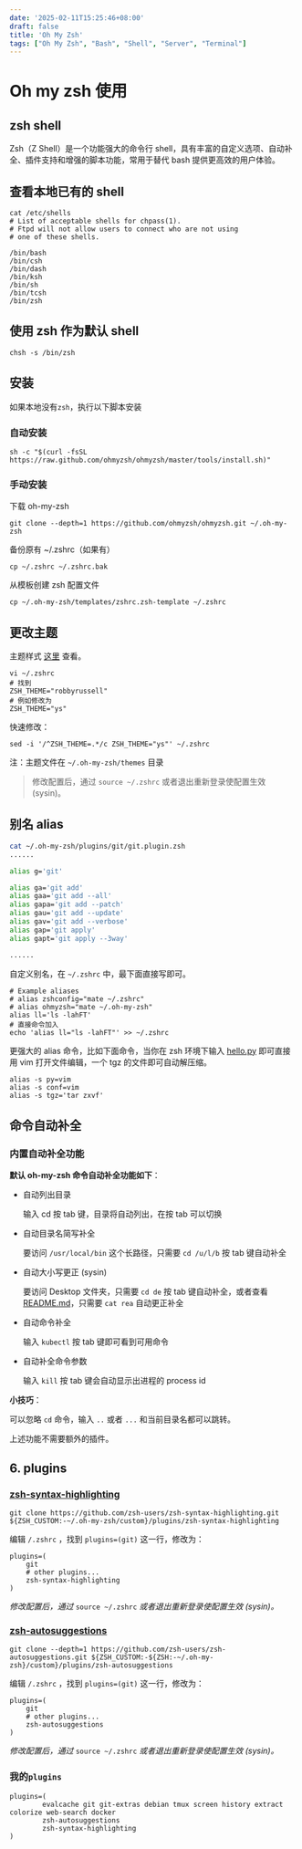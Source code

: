 ```yaml
---
date: '2025-02-11T15:25:46+08:00'
draft: false
title: 'Oh My Zsh'
tags: ["Oh My Zsh", "Bash", "Shell", "Server", "Terminal"]
---
```


# Oh my zsh 使用



## zsh shell

Zsh（Z Shell）是一个功能强大的命令行 shell，具有丰富的自定义选项、自动补全、插件支持和增强的脚本功能，常用于替代 bash 提供更高效的用户体验。



## 查看本地已有的 shell

```shell
cat /etc/shells
# List of acceptable shells for chpass(1).
# Ftpd will not allow users to connect who are not using
# one of these shells.

/bin/bash
/bin/csh
/bin/dash
/bin/ksh
/bin/sh
/bin/tcsh
/bin/zsh
```



## 使用 zsh 作为默认 shell

```shell
chsh -s /bin/zsh
```



## 安装

如果本地没有`zsh`，执行以下脚本安装

### 自动安装

```shell
sh -c "$(curl -fsSL https://raw.github.com/ohmyzsh/ohmyzsh/master/tools/install.sh)"
```

### 手动安装

下载 oh-my-zsh

```shell
git clone --depth=1 https://github.com/ohmyzsh/ohmyzsh.git ~/.oh-my-zsh
```

备份原有 ~/.zshrc（如果有）

```shell
cp ~/.zshrc ~/.zshrc.bak
```

从模板创建 zsh 配置文件

```shell
cp ~/.oh-my-zsh/templates/zshrc.zsh-template ~/.zshrc
```



## 更改主题

主题样式 [这里](https://github.com/ohmyzsh/ohmyzsh/wiki/Themes) 查看。

```shell
vi ~/.zshrc
# 找到
ZSH_THEME="robbyrussell"
# 例如修改为
ZSH_THEME="ys"
```

快速修改：

```shell
sed -i '/^ZSH_THEME=.*/c ZSH_THEME="ys"' ~/.zshrc
```

注：主题文件在 `~/.oh-my-zsh/themes` 目录

> 修改配置后，通过 `source ~/.zshrc` 或者退出重新登录使配置生效 (sysin)。



##  别名 alias

```zsh
cat ~/.oh-my-zsh/plugins/git/git.plugin.zsh
......

alias g='git'

alias ga='git add'
alias gaa='git add --all'
alias gapa='git add --patch'
alias gau='git add --update'
alias gav='git add --verbose'
alias gap='git apply'
alias gapt='git apply --3way'

......
```

自定义别名，在 `~/.zshrc` 中，最下面直接写即可。

```shell
# Example aliases
# alias zshconfig="mate ~/.zshrc"
# alias ohmyzsh="mate ~/.oh-my-zsh"
alias ll='ls -lahFT'
# 直接命令加入
echo 'alias ll="ls -lahFT"' >> ~/.zshrc
```

更强大的 alias 命令，比如下面命令，当你在 zsh 环境下输入 [hello.py](http://hello.py/) 即可直接用 vim 打开文件编辑，一个 tgz 的文件即可自动解压缩。

```shell
alias -s py=vim
alias -s conf=vim
alias -s tgz='tar zxvf'
```



## 命令自动补全

### 内置自动补全功能

**默认 oh-my-zsh 命令自动补全功能如下**：

- 自动列出目录

  输入 cd 按 tab 键，目录将自动列出，在按 tab 可以切换

- 自动目录名简写补全

  要访问 `/usr/local/bin` 这个长路径，只需要 `cd /u/l/b` 按 tab 键自动补全

- 自动大小写更正 (sysin)

  要访问 Desktop 文件夹，只需要 `cd de` 按 tab 键自动补全，或者查看 [README.md](http://readme.md/)，只需要 `cat rea` 自动更正补全

- 自动命令补全

  输入 `kubectl` 按 tab 键即可看到可用命令

- 自动补全命令参数

  输入 `kill` 按 tab 键会自动显示出进程的 process id

**小技巧**：

可以忽略 `cd` 命令，输入 `..` 或者 `...` 和当前目录名都可以跳转。

上述功能不需要额外的插件。




## 6. plugins

### [zsh-syntax-highlighting](https://github.com/zsh-users/zsh-syntax-highlighting)

```shell
git clone https://github.com/zsh-users/zsh-syntax-highlighting.git ${ZSH_CUSTOM:-~/.oh-my-zsh/custom}/plugins/zsh-syntax-highlighting
```

编辑 `/.zshrc` ，找到 `plugins=(git)` 这一行，修改为：

```shell
plugins=(
    git
    # other plugins...
    zsh-syntax-highlighting
)
```

*修改配置后，通过* `source ~/.zshrc` *或者退出重新登录使配置生效 (sysin)。*



### [zsh-autosuggestions](https://github.com/zsh-users/zsh-autosuggestions)

```shell
git clone --depth=1 https://github.com/zsh-users/zsh-autosuggestions.git ${ZSH_CUSTOM:-${ZSH:-~/.oh-my-zsh}/custom}/plugins/zsh-autosuggestions
```

编辑 `/.zshrc` ，找到 `plugins=(git)` 这一行，修改为：

```
plugins=(
    git
    # other plugins...
    zsh-autosuggestions
)
```

*修改配置后，通过* `source ~/.zshrc` *或者退出重新登录使配置生效 (sysin)。*



### 我的`plugins`

```shell
plugins=(
        evalcache git git-extras debian tmux screen history extract colorize web-search docker
        zsh-autosuggestions
        zsh-syntax-highlighting
)
```

 